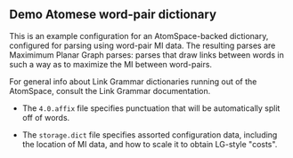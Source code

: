 Demo Atomese word-pair dictionary
---------------------------------
This is an example configuration for an AtomSpace-backed dictionary,
configured for parsing using word-pair MI data. The resulting parses
are Maximimum Planar Graph parses: parses that draw links between words
in such a way as to maximize the MI between word-pairs.

For general info about Link Grammar dictionaries running out of the
AtomSpace, consult the Link Grammar documentation.

* The `4.0.affix` file specifies punctuation that will be automatically
  split off of words.

* The `storage.dict` file specifies assorted configuration data,
  including the location of MI data, and how to scale it to obtain
  LG-style "costs".
